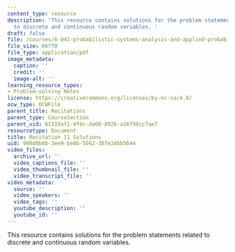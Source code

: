 ```yaml
---
content_type: resource
description: 'This resource contains solutions for the problem statements related
  to discrete and continuous random variables. '
draft: false
file: /courses/6-041-probabilistic-systems-analysis-and-applied-probability-fall-2010/900d0b8b3ee9be8b5b6238fe24bb564e_MIT6_041F10_rec11_sol.pdf
file_size: 66770
file_type: application/pdf
image_metadata:
  caption: ''
  credit: ''
  image-alt: ''
learning_resource_types:
- Problem-solving Notes
license: https://creativecommons.org/licenses/by-nc-sa/4.0/
ocw_type: OCWFile
parent_title: Recitations
parent_type: CourseSection
parent_uid: 61319af1-4f0c-da08-892b-a16f98cc7ae7
resourcetype: Document
title: Recitation 11 Solutions
uid: 900d0b8b-3ee9-be8b-5b62-38fe24bb564e
video_files:
  archive_url: ''
  video_captions_file: ''
  video_thumbnail_file: ''
  video_transcript_file: ''
video_metadata:
  source: ''
  video_speakers: ''
  video_tags: ''
  youtube_description: ''
  youtube_id: ''
---
```

This resource contains solutions for the problem statements related to discrete and continuous random variables.